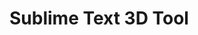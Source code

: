 
# Sublime Text 3D Tool


<!-- 
# Sublime Text SPICE

SPICE Circuit Simulation package for Sublime Text. 

Works with regular SPICE, HSpice, Spectre, SpiceOpus

Supported extencions: sp, cdl, mdl, cir, mod, scs, spi

Install using Package Control [SPICE](https://sublime.wbond.net/packages/Spice)

#### Features
 - Comment toggle
 - Syntax Hightlighting
 - Some snippets (NEW)

#### Extra
 - [Open Liberty](https://github.com/mtmoreira/sublime-liberty) (.lib)
 - [Synopsys Constraints](https://github.com/leoheck/sublime-synopsys-constraints) (.sdc)
 - [Library Exchange Format](https://sublime.wbond.net/package) (.lef)
 - [Cadence Skill](https://github.com/noisyass2/SublimeCadenceSkill)

#### Sample
![Sample screenshot](https://github.com/leoheck/sublime-spice/blob/master/misc/sample.png?raw=true "Optional Title")

* Using syntax color theme [Monokai Extended](https://github.com/jonschlinkert/sublime-monokai-extended)
 -->